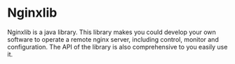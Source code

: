 Nginxlib
========

Nginxlib is a java library. This library makes you could develop your own software to operate a remote nginx server, including control, monitor and configuration. The API of the library is also comprehensive to you easily use it.
